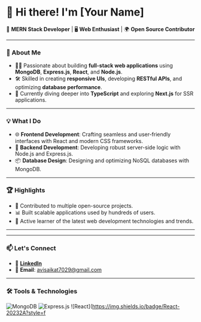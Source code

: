 # 👋 Hi there! I'm [Your Name]  
🌟 **MERN Stack Developer** | 🖥️ **Web Enthusiast** | 🌍 **Open Source Contributor**  

---

### 🚀 About Me
- 👨‍💻 Passionate about building **full-stack web applications** using **MongoDB**, **Express.js**, **React**, and **Node.js**.
- 🛠️ Skilled in creating **responsive UIs**, developing **RESTful APIs**, and optimizing **database performance**.
- 🌱 Currently diving deeper into **TypeScript** and exploring **Next.js** for SSR applications.

---

### 💡 What I Do
- 🌐 **Frontend Development**: Crafting seamless and user-friendly interfaces with React and modern CSS frameworks.
- 🔧 **Backend Development**: Developing robust server-side logic with Node.js and Express.js.
- 📦 **Database Design**: Designing and optimizing NoSQL databases with MongoDB.

---

### 🏆 Highlights
- 🚀 Contributed to multiple open-source projects.
- 📊 Built scalable applications used by hundreds of users.
- 🧩 Active learner of the latest web development technologies and trends.

---

---

### 📫 Let's Connect
- 💼 [**LinkedIn**](https://linkedin.com/in/saikat-bera-67a3762a4)
- 📧 **Email**: avisaikat7029@gmail.com

---

### 🛠️ Tools & Technologies
![MongoDB](https://img.shields.io/badge/MongoDB-47A248?style=for-the-badge&logo=mongodb&logoColor=white)
![Express.js](https://img.shields.io/badge/Express.js-404D59?style=for-the-badge)
![React](https://img.shields.io/badge/React-20232A?style=f
